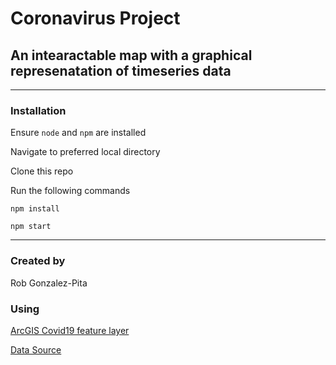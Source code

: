 # Coronavirus Project

## An intearactable map with a graphical represenatation of timeseries data

---

### Installation

Ensure `node` and `npm` are installed

Navigate to preferred local directory

Clone this repo

Run the following commands

`npm install`

`npm start`

---

### Created by

Rob Gonzalez-Pita

### Using

[ArcGIS Covid19 feature layer](https://www.arcgis.com/home/item.html?id=bbb2e4f589ba40d692fab712ae37b9ac#visualize)

[Data Source](https://datahub.io/core/covid-19#resource-countries-aggregated)
